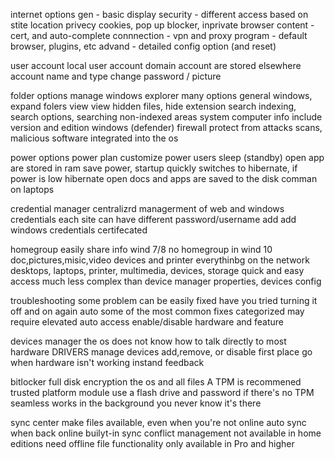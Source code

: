 internet options
	gen - basic display
	security - different access based on stite location
	privecy cookies, pop up blocker, inprivate browser
	content - cert, and auto-complete
	connnection - vpn and proxy
	program - default browser, plugins, etc
advand - detailed config option (and reset)

user account
	local user account 
		domain account are stored elsewhere
	account name and type
	change password / picture

folder options
	manage windows explorer 
		many options
	general
		windows, expand folers
	 view 
	  	view hidden files, hide extension
	search
		indexing, search options, searching non-indexed areas
system 
	computer info
		include version and edition
windows (defender) firewall
	protect from attacks
		scans, malicious software
	integrated into the os

power options
	power plan
		customize power users
	sleep (standby)
		open app are stored in ram
		save power, startup quickly
		switches to hibernate, if power is low
	hibernate
		open docs and apps are saved to the disk 
		comman on laptops

credential manager 
	centralizrd managerment of web and windows credentials
		each site can have different password/username
	add add windows credentials
		certifecated
		
homegroup 
	easily share info 
		wind 7/8
		no homegroup in wind 10
		doc,pictures,misic,video
devices and printer
	everythinbg on the network
		desktops, laptops, printer, multimedia, devices, storage
	quick and easy access
		much less complex than device manager
		properties, devices config

troubleshooting
	some problem can be easily fixed
		have you tried turning it off and on again
	auto some of the most common fixes
		categorized
	may require elevated auto access
		enable/disable hardware and feature
	
devices manager
	the os does not know how to talk directly to most hardware
		DRIVERS
	manage devices 
		add,remove, or disable
	first place go when hardware isn't working 
		instand feedback
		
bitlocker
	full disk encryption
		the os and all files
	A TPM is recommened
		trusted platform module
		use a flash drive and password if there's no TPM
	seamless
		works in the background 
		you never know it's there

sync center
	make files available, even when you're not online 
		auto sync when back online
		builyt-in sync conflict management
	not available in home editions
		need offline file functionality
		only available in Pro and higher